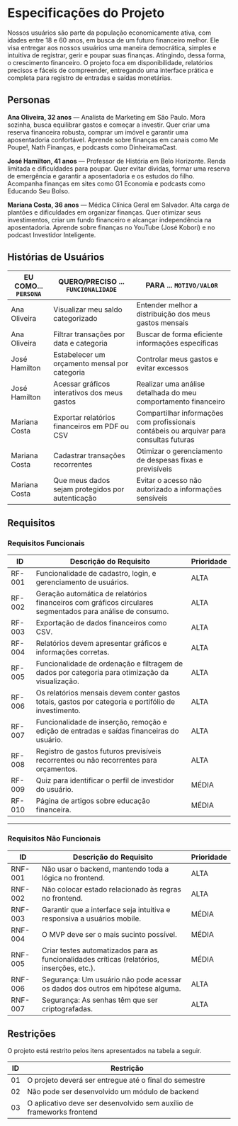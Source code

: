 # Especificações do Projeto

Nossos usuários são parte da população economicamente ativa, com idades entre 18 e 60 anos, em busca de um futuro financeiro melhor.
Ele visa entregar aos nossos usuários uma maneira democrática, simples e intuitiva de registrar, gerir e poupar suas finanças. 
Atingindo, dessa forma, o crescimento financeiro.
O projeto foca em disponibilidade, relatórios precisos e fáceis de compreender, entregando uma interface prática e completa para
registro de entradas e saídas monetárias. 

## Personas

**Ana Oliveira, 32 anos** — Analista de Marketing em São Paulo. Mora sozinha, busca equilibrar gastos e começar a investir. Quer criar uma reserva financeira robusta, comprar um imóvel e garantir uma aposentadoria confortável. Aprende sobre finanças em canais como Me Poupe!, Nath Finanças, e podcasts como DinheiramaCast.

**José Hamilton, 41 anos** — Professor de História em Belo Horizonte. Renda limitada e dificuldades para poupar. Quer evitar dívidas, formar uma reserva de emergência e garantir a aposentadoria e os estudos do filho. Acompanha finanças em sites como G1 Economia e podcasts como Educando Seu Bolso.

**Mariana Costa, 36 anos** — Médica Clínica Geral em Salvador. Alta carga de plantões e dificuldades em organizar finanças. Quer otimizar seus investimentos, criar um fundo financeiro e alcançar independência na aposentadoria. Aprende sobre finanças no YouTube (José Kobori) e no podcast Investidor Inteligente.

## Histórias de Usuários

|EU COMO... `PERSONA`           | QUERO/PRECISO ... `FUNCIONALIDADE`                               | PARA ... `MOTIVO/VALOR`                                    |
|------------------------------|-----------------------------------------------------------------|------------------------------------------------------------|
|Ana Oliveira            | Visualizar meu saldo categorizado                               | Entender melhor a distribuição dos meus gastos mensais      |
|Ana Oliveira           | Filtrar transações por data e categoria                         | Buscar de forma eficiente informações específicas            |
|José Hamilton           | Estabelecer um orçamento mensal por categoria                   | Controlar meus gastos e evitar excessos                     |
|José Hamilton           | Acessar gráficos interativos dos meus gastos                    | Realizar uma análise detalhada do meu comportamento financeiro |
|Mariana Costa           | Exportar relatórios financeiros em PDF ou CSV                   | Compartilhar informações com profissionais contábeis ou arquivar para consultas futuras |
|Mariana Costa          | Cadastrar transações recorrentes                                | Otimizar o gerenciamento de despesas fixas e previsíveis    |
|Mariana Costa           | Que meus dados sejam protegidos por autenticação                | Evitar o acesso não autorizado a informações sensíveis      |

## Requisitos

### **Requisitos Funcionais**

| ID      | Descrição do Requisito                                                                 | Prioridade |
|---------|----------------------------------------------------------------------------------------|------------|
| RF-001 | Funcionalidade de cadastro, login, e gerenciamento de usuários. | ALTA | 
| RF-002 | Geração automática de relatórios financeiros com gráficos circulares segmentados para análise de consumo. | ALTA | 
| RF-003 | Exportação de dados financeiros como CSV. | ALTA | 
| RF-004 | Relatórios devem apresentar gráficos e informações corretas. | ALTA |
| RF-005 | Funcionalidade de ordenação e filtragem de dados por categoria para otimização da visualização. | ALTA | 
| RF-006 | Os relatórios mensais devem conter gastos totais, gastos por categoria e portifólio de investimento. | ALTA | 
| RF-007 | Funcionalidade de inserção, remoção e edição de entradas e saídas financeiras do usuário. | ALTA | 
| RF-008 | Registro de gastos futuros previsíveis recorrentes ou não recorrentes para orçamentos. | ALTA | 
| RF-009 | Quiz para identificar o perfil de investidor do usuário. | MÉDIA |
| RF-010 | Página de artigos sobre educação financeira. | MÉDIA |

---

### **Requisitos Não Funcionais**

| ID       | Descrição do Requisito                                                            | Prioridade |
|----------|-----------------------------------------------------------------------------------|------------|
| RNF-001  | Não usar o backend, mantendo toda a lógica no frontend.                            | ALTA       |
| RNF-002  | Não colocar estado relacionado às regras no frontend.                              | ALTA       |
| RNF-003  | Garantir que a interface seja intuitiva e responsiva a usuários mobile.            | MÉDIA      |
| RNF-004  | O MVP deve ser o mais sucinto possível.                                            | MÉDIA      |
| RNF-005  | Criar testes automatizados para as funcionalidades críticas (relatórios, inserções, etc.). | MÉDIA      |
| RNF-006  | Segurança: Um usuário não pode acessar os dados dos outros em hipótese alguma.     | ALTA       |
| RNF-007  | Segurança: As senhas têm que ser criptografadas.                                   | ALTA       |


## Restrições

O projeto está restrito pelos itens apresentados na tabela a seguir.

|ID| Restrição                                             |
|--|-------------------------------------------------------|
|01| O projeto deverá ser entregue até o final do semestre |
|02| Não pode ser desenvolvido um módulo de backend        |
|03| O aplicativo deve ser desenvolvido sem auxílio de frameworks frontend       |
